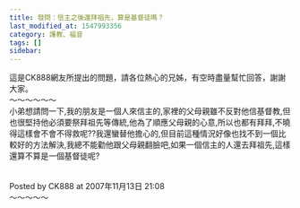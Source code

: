 ```yaml
---
title: 發問：信主之後還拜祖先，算是基督徒嗎？
last_modified_at: 1547993356
category: 護教、福音
tags: []
sidebar: 
---
```


<p>這是CK888網友所提出的問題，請各位熱心的兄姊，有空時盡量幫忙回答，謝謝大家。<br/><!--more-->～～～～～～<br/>小弟想請問一下,我的朋友是一個人來信主的,家裡的父母親雖不反對他信基督教,但也很堅持他必須要祭拜祖先等傳統,他為了順應父母親的心意,所以也都有拜拜,不曉得這樣會不會不得救呢??我還蠻替他擔心的,但目前這種情況好像也找不到一個比較好的方法解決,我總不能勸他跟父母親翻臉吧,如果一個信主的人還去拜祖先,這樣還算不算是一個基督徒呢?<br/><br/><br/>Posted by CK888 at 2007年11月13日 21:08 <br/>～～～～～<br/></p><p> </p>

